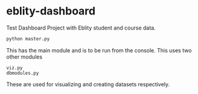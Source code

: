 # eblity-dashboard
Test Dashboard Project with Eblity student and course data.
``` bash
python master.py
```
This has the main module and is to be run from the console. This uses two other modules
```
viz.py
dbmodules.py
```
These are used for visualizing and creating datasets respectively.
